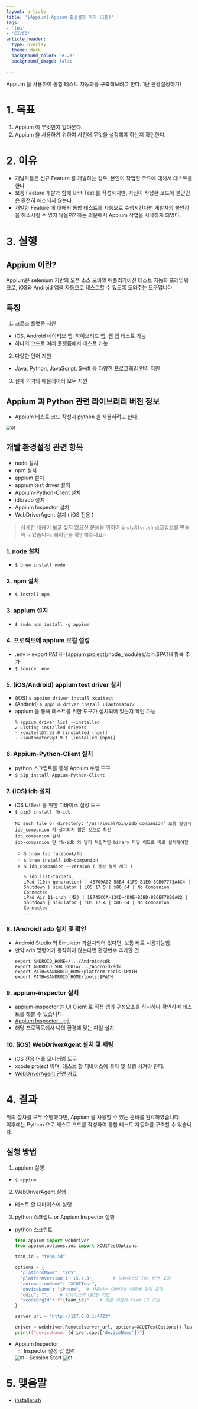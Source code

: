 ```yaml
---
layout: article
title: '[Appium] Appium 환경설정 하기 (1편)'
tags:
- 'iOS'
- 'CI/CD'
article_header:
  type: overlay
  theme: dark
  background_color: '#123'
  background_image: false

---
```


Appium 을 사용하여 통합 테스트 자동화를 구축해보려고 한다. 1탄 환경설정하기!

<!--more-->

# 1. 목표
1. Appium 이 무엇인지 알아본다.
2. Appium 을 사용하기 위하여 사전에 무엇을 설정해야 하는지 확인한다. 

# 2. 이유
- 개발자들은 신규 Feature 를 개발하는 경우, 본인이 작업한 코드에 대해서 테스트를 한다. 
- 보통 Feature 개발과 함께 Unit Test 를 작성하지만, 자신이 작성한 코드에 불안감은 완전히 해소되지 않는다.
- 개발한 Feature 에 대해서 통합 테스트를 자동으로 수행시킨다면 개발자의 불안감을 해소시킬 수 있지 않을까? 하는 의문에서 Appium 작업을 시작하게 되었다. 

# 3. 실행

## Appium 이란?
Appium은 selenium 기반의 오픈 소스 모바일 애플리케이션 테스트 자동화 프레임워크로, iOS와 Android 앱을 자동으로 테스트할 수 있도록 도와주는 도구입니다.

## 특징
1. 크로스 플랫폼 지원
  - iOS, Android 네이티브 앱, 하이브리드 앱, 웹 앱 테스트 가능
  - 하나의 코드로 여러 플랫폼에서 테스트 가능

2. 다양한 언어 지원
  - Java, Python, JavaScript, Swift 등 다양한 프로그래밍 언어 지원

3. 실제 기기와 에뮬레이터 모두 지원

## Appium 과 Python 관련 라이브러리 버전 정보
- Appium 테스트 코드 작성시 python 을 사용하려고 한다. 

<img src="https://github.com/gwonii/gwonii.github.io/blob/master/img/2025-03-03-Appium-Settings-Image/appium_1.png?raw=true" alt="01" style="zoom: 80%;" />

## 개발 환경설정 관련 항목
- node 설치
- npm 설치
- appium 설치
- appium test driver 설치
- Appium-Python-Client 설치
- idb/adb 설치
- Appium Inspector 설치
- WebDriverAgent 설치 ( iOS 전용 )

> 상세한 내용이 보고 싶지 않으신 분들을 위하여 `installer.sh` 스크립트를 만들어 두었습니다. 
> 최하단을 확인해주세요~

### 1. node 설치
- `$ brew install node`

### 2. npm 설치
- `$ install npm`

### 3. appium 설치
- `$ sudo npm install -g appium`

### 4. 프로젝트에 appium 로컬 설정
- .env > export PATH={appium project}/node_modules/.bin:$PATH 항목 추가
- `$ source .env`

### 5. (iOS/Android) appium test driver 설치
- (iOS) `$ appium driver install xcuitest`
- (Android) `$ appium driver install uiautomator2`
- appium 을 통해 테스트를 위한 도구가 설치되어 있는지 확인 가능
  ```shell
  % appium driver list --installed
  ✔ Listing installed drivers
  - xcuitest@7.32.0 [installed (npm)]
  - uiautomator2@3.9.1 [installed (npm)]
  ```

### 6. Appium-Python-Client 설치
- python 스크립트를 통해 Appium 수행 도구
- `$ pip install Appium-Python-Client`

### 7. (iOS) idb 설치
- iOS UITest 를 위한 디바이스 설정 도구
- `$ pip3 install fb-idb`
  ```shell
  No such file or directory: '/usr/local/bin/idb_companion’ 오류 발생시
  idb_companion 가 설치되지 않은 것으로 확인
  idb_companion 설치
  idb-companion 안 fb-idb 와 달리 독립적인 binary 파일 이므로 따로 설치해야함
  ```
  - `$ brew tap facebook/fb`
  - `$ brew install idb-companion`
  - `$ idb_companion --version ( 정상 설치 체크 )`
    ```shell
    % idb list-targets 
    iPad (10th generation) | 48709A02-58B4-41F9-B1E0-8CB07773A4C4 | Shutdown | simulator | iOS 17.5 | x86_64 | No Companion Connected
    iPad Air 11-inch (M2) | 18745CCA-13CD-4D0E-B3BD-886EF78B0A82 | Shutdown | simulator | iOS 17.4 | x86_64 | No Companion Connected
    ...
    ```

### 8. (Android) adb 설치 및 확인
- Android Studio 와 Emulator 가설치되어 있다면, 보통 바로 사용가능함.
- 만약 adb 명령어가 동작하지 않는다면 환경변수 추가할 것
  ```shell
  export ANDROID_HOME=/.../Android/sdk
  export ANDROID_SDK_ROOT=/.../Android/sdk
  export PATH=$ANDROID_HOME/platform-tools:$PATH
  export PATH=$ANDROID_HOME/tools:$PATH
  ```

### 9. appium-inspector 설치
- appium-inspector 는 UI Client 로 직접 앱의 구성요소를 하나하나 확인하며 테스트를 해볼 수 있습니다.
- [Appium Inspector - git](https://github.com/appium/appium-inspector/releases)
- 해당 프로젝트에서 나의 환경에 맞는 파일 설치

### 10. (iOS) WebDriverAgent 설치 및 세팅
- iOS 전용 어플 모니터링 도구
- xcode project 이며, 테스트 할 디바이스에 설치 및 실행 시켜야 한다.
- [WebDriverAgent 관련 자료](https://blog.naver.com/wooy0ng/223473944904)


# 4. 결과
위의 절차를 모두 수행했다면, Appium 을 사용할 수 있는 준비를 완료하였습니다. 
<br>
이후에는 Python 으로 테스트 코드를 작성하여 통합 테스트 자동화를 구축할 수 있습니다. 

## 실행 방법
1. appium 실행
  - `$ appium`
2. WebDriverAgent 실행
  - 테스트 할 디바이스에 실행
3. python 스크립트 or Appium Inspector 실행
  - python 스크립트
    ```python
    from appium import webdriver
    from appium.options.ios import XCUITestOptions

    team_id = "team_id"

    options = {
      "platformName": "iOS",
      'platformVersion': '15.7.3',       # 디바이스의 iOS 버전 조정
      "automationName": "XCUITest",
      "deviceName": "iPhone",  # 사용하는 디바이스 이름에 맞춰 조정
      "udid": "",    # 디바이스의 UDID 기입
      "xcodeOrgId": f"{team_id}"    # 애플 개발자 Team ID 기입
    }

    server_url = "http://127.0.0.1:4723"

    driver = webdriver.Remote(server_url, options=XCUITestOptions().load_capabilities(options))
    print(f"deviceName: {driver.caps['deviceName']}")
    ```
  - Appium Inspector
    - Inspector 설정 값 입력
    <img src="https://github.com/gwonii/gwonii.github.io/blob/master/img/2025-03-03-Appium-Settings-Image/appium_2.png?raw=true" alt="01" style="zoom: 80%;" />
    - Session Start
    <img src="https://github.com/gwonii/gwonii.github.io/blob/master/img/2025-03-03-Appium-Settings-Image/appium_3.png?raw=true" alt="01" style="zoom: 80%;" />

# 5. 맺음말
- [installer.sh](...)